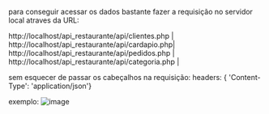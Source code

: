para conseguir acessar os dados bastante fazer a requisição no servidor local atraves da URL:


http://localhost/api_restaurante/api/clientes.php | 
http://localhost/api_restaurante/api/cardapio.php| 
http://localhost/api_restaurante/api/pedidos.php | 
http://localhost/api_restaurante/api/categoria.php |

sem esquecer de passar os cabeçalhos na requisição:
 headers: { 'Content-Type': 'application/json'}


exemplo:
![image](https://github.com/davidzzz01/API-rest--restaurante-/assets/169477412/a7954528-67c5-4daf-9fba-525a0bf5e201)

